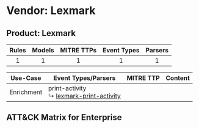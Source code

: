 Vendor: Lexmark
===============
Product: Lexmark
----------------
| Rules | Models | MITRE TTPs | Event Types | Parsers |
|:-----:|:------:|:----------:|:-----------:|:-------:|
|   1   |   1    |     1      |      1      |    1    |

|  Use-Case  | Event Types/Parsers                                                                                 | MITRE TTP | Content                                            |
|:----------:| --------------------------------------------------------------------------------------------------- | --------- | -------------------------------------------------- |
| Enrichment |  print-activity<br> ↳ [lexmark-print-activity](Parsers/parserContent_lexmark-print-activity.md)<br> |           | [](Rules_Models/r_m_lexmark_lexmark_Enrichment.md) |

ATT&CK Matrix for Enterprise
----------------------------
